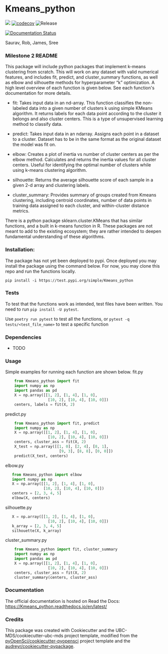 # Kmeans_python 

![](https://github.com/UBC-MDS/Kmeans_python/workflows/build/badge.svg) [![codecov](https://codecov.io/gh/UBC-MDS/Kmeans_python/branch/master/graph/badge.svg)](https://codecov.io/gh/UBC-MDS/Kmeans_python) ![Release](https://github.com/UBC-MDS/Kmeans_python/workflows/Release/badge.svg)

[![Documentation Status](https://readthedocs.org/projects/Kmeans_python/badge/?version=latest)](https://Kmeans_python.readthedocs.io/en/latest/?badge=latest)

Saurav, Rob, James, Sree

### Milestone 2 README

This package will include python packages that implement k-means clustering from scratch. This will work on any dataset with valid numerical features, and includes fit, predict, and cluster_summary functions, as well as elbow and silhouette methods for hyperparameter “k” optimization. A high level overview of each function is given below. See each function's documentation for more details.

+ fit: Takes input data in an nd-array. This function classifies the non-labeled data into a given number of clusters k using simple KMeans algorithm. It returns labels for each data point according to the cluster it belongs and also cluster centers. This is a type of unsupervised learning method to classify data.

+ predict: Takes input data in an ndarray. Assigns each point in a dataset to a cluster. Dataset has to be in the same format as the original dataset the model was fit on.

+ elbow: Creates a plot of inertia vs number of cluster centers as per the elbow method. Calculates and returns the inertia values for all cluster centers. Useful for identifying the optimal number of clusters while using k-means clustering algorithm.

+ silhouette: Returns the average silhouette score of each sample in a given 2-d array and clustering labels.

+ cluster_summary: Provides summary of groups created from Kmeans clustering, including centroid coordinates, number of data points in training data assigned to each cluster, and within-cluster distance metrics.

There is a python package sklearn.cluster.KMeans that has similar functions, and a built in k-means function in R. These packages are not meant to add to the existing ecosystem; they are rather intended to deepen fundamental understanding of these algorithms.

### Installation:

The package has not yet been deployed to pypi. Once deployed you may install the package using the command below. For now, you may clone this repo and run the functions locally.   
```
pip install -i https://test.pypi.org/simple/Kmeans_python
```

### Tests

To test that the functions work as intended, test files have been written. You need to run `pip install -U pytest`.  

Use `poetry run pytest` to test all the functions, or `pytest -q tests/<test_file_name>` to test a specific function

### Dependencies

- TODO

### Usage
Simple examples for running each function are shown below.
fit.py 

```python    
    from Kmeans_python import fit    
    import numpy as np    
    import pandas as pd    
    X = np.array([[1, 2], [1, 4], [1, 0],    
                   [10, 2], [10, 4], [10, 0]])    
    centers, labels = fit(X, 2)    
```

predict.py 

```python    
    from Kmeans_python import fit, predict    
    import numpy as np    
    X = np.array([[1, 2], [1, 4], [1, 0],    
                   [10, 2], [10, 4], [10, 0]])    
    centers, cluster_ass = fit(X, 2)  
    X_test = np.array([[1, 0], [2, 4], [8, 1],  
                        [9, 3], [8, 8], [0, 0]])  
    predict(X_test, centers)  
```
elbow.py 

```python  
   from Kmeans_python import elbow  
   import numpy as np  
   X = np.array([[1, 2], [1, 4], [1, 0],  
                 [10, 2], [10, 4], [10, 0]])  
   centers = [2, 3, 4, 5]
   elbow(X, centers)    
```
silhouette.py

```python  
   X = np.array([[1, 2], [1, 4], [1, 0],  
                   [10, 2], [10, 4], [10, 0]])  
   k_array = [2, 3, 4, 5]  
   silhouette(X, k_array)  
```

cluster_summary.py
  
``` python  
    from Kmeans_python import fit, cluster_summary  
    import numpy as np  
    import pandas as pd  
    X = np.array([[1, 2], [1, 4], [1, 0],  
                   [10, 2], [10, 4], [10, 0]])  
    centers, cluster_ass = fit(X, 2)  
    cluster_summary(centers, cluster_ass)  
```

### Documentation
The official documentation is hosted on Read the Docs: <https://Kmeans_python.readthedocs.io/en/latest/>

### Credits
This package was created with Cookiecutter and the UBC-MDS/cookiecutter-ubc-mds project template, modified from the [pyOpenSci/cookiecutter-pyopensci](https://github.com/pyOpenSci/cookiecutter-pyopensci) project template and the [audreyr/cookiecutter-pypackage](https://github.com/audreyr/cookiecutter-pypackage).
